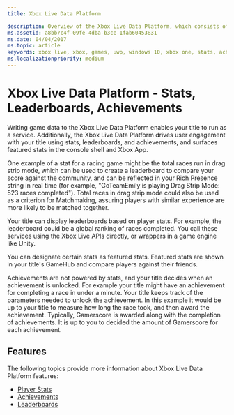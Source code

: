 ```yaml
---
title: Xbox Live Data Platform

description: Overview of the Xbox Live Data Platform, which consists of services to manage achievements, player stats, and leaderboards.
ms.assetid: a8bb7c4f-09fe-4dba-b3ce-1fab60453831
ms.date: 04/04/2017
ms.topic: article
keywords: xbox live, xbox, games, uwp, windows 10, xbox one, stats, achievements, leaderboards, data platform
ms.localizationpriority: medium
---
```

# Xbox Live Data Platform - Stats, Leaderboards, Achievements

Writing game data to the Xbox Live Data Platform enables your title to run as a service. Additionally, the Xbox Live Data Platform drives user engagement with your title using stats, leaderboards, and achievements, and surfaces featured stats in the console shell and Xbox App.

One example of a stat for a racing game might be the total races run in drag strip mode, which can be used to create a leaderboard to compare your score against the community, and can be reflected in your Rich Presence string in real time (for example, "GoTeamEmily is playing Drag Strip Mode: 523 races completed"). Total races in drag strip mode could also be used as a criterion for Matchmaking, assuring players with similar experience are more likely to be matched together.

Your title can display leaderboards based on player stats. For example, the leaderboard could be a global ranking of races completed. You call these services using the Xbox Live APIs directly, or wrappers in a game engine like Unity.

You can designate certain stats as featured stats. Featured stats are shown in your title's GameHub and compare players against their friends.

Achievements are not powered by stats, and your title decides when an achievement is unlocked. For example your title might have an achievement for completing a race in under a minute. Your title keeps track of the parameters needed to unlock the achievement. In this example it would be up to your title to measure how long the race took, and then award the achievement. Typically, Gamerscore is awarded along with the completion of achievements. It is up to you to decided the amount of Gamerscore for each achievement.

## Features ##
The following topics provide more information about Xbox Live Data Platform features:

* [Player Stats](../leaderboards-and-stats-2017/player-stats.md)
* [Achievements](../achievements-2017/achievements.md)
* [Leaderboards](../leaderboards-and-stats-2017/leaderboards.md)
